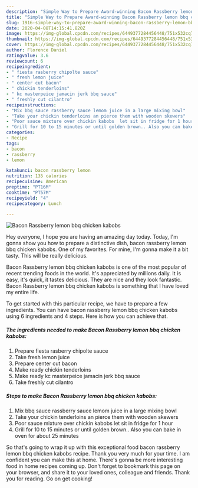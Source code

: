 ```yaml
---
description: "Simple Way to Prepare Award-winning Bacon Rassberry lemon bbq chicken kabobs"
title: "Simple Way to Prepare Award-winning Bacon Rassberry lemon bbq chicken kabobs"
slug: 1916-simple-way-to-prepare-award-winning-bacon-rassberry-lemon-bbq-chicken-kabobs
date: 2020-04-08T14:15:41.820Z
image: https://img-global.cpcdn.com/recipes/6449377284456448/751x532cq70/bacon-rassberry-lemon-bbq-chicken-kabobs-recipe-main-photo.jpg
thumbnail: https://img-global.cpcdn.com/recipes/6449377284456448/751x532cq70/bacon-rassberry-lemon-bbq-chicken-kabobs-recipe-main-photo.jpg
cover: https://img-global.cpcdn.com/recipes/6449377284456448/751x532cq70/bacon-rassberry-lemon-bbq-chicken-kabobs-recipe-main-photo.jpg
author: Florence Daniel
ratingvalue: 3.6
reviewcount: 6
recipeingredient:
- " fiesta rasberry chipolte sauce"
- " fresh lemon juice"
- " center cut bacon"
- " chickin tenderloins"
- " kc masterpeice jamacin jerk bbq sauce"
- " freshly cut cilantro"
recipeinstructions:
- "Mix bbq sauce rassberry sauce lemom juice in a large mixing bowl"
- "Take your chickin tenderloins an pierce them with wooden skewers"
- "Poor sauce mixture over chickin kabobs  let sit in fridge for 1 hour"
- "Grill for 10 to 15 minutes or until golden brown.. Also you can bake in oven for about 25 minutes"
categories:
- Recipe
tags:
- bacon
- rassberry
- lemon

katakunci: bacon rassberry lemon 
nutrition: 135 calories
recipecuisine: American
preptime: "PT16M"
cooktime: "PT57M"
recipeyield: "4"
recipecategory: Lunch

---
```



![Bacon Rassberry lemon bbq chicken kabobs](https://img-global.cpcdn.com/recipes/6449377284456448/751x532cq70/bacon-rassberry-lemon-bbq-chicken-kabobs-recipe-main-photo.jpg)

Hey everyone, I hope you are having an amazing day today. Today, I'm gonna show you how to prepare a distinctive dish, bacon rassberry lemon bbq chicken kabobs. One of my favorites. For mine, I'm gonna make it a bit tasty. This will be really delicious.

Bacon Rassberry lemon bbq chicken kabobs is one of the most popular of recent trending foods in the world. It's appreciated by millions daily. It is easy, it's quick, it tastes delicious. They are nice and they look fantastic. Bacon Rassberry lemon bbq chicken kabobs is something that I have loved my entire life.




To get started with this particular recipe, we have to prepare a few ingredients. You can have bacon rassberry lemon bbq chicken kabobs using 6 ingredients and 4 steps. Here is how you can achieve that.

<!--inarticleads1-->

##### The ingredients needed to make Bacon Rassberry lemon bbq chicken kabobs:

1. Prepare  fiesta rasberry chipolte sauce
1. Take  fresh lemon juice
1. Prepare  center cut bacon
1. Make ready  chickin tenderloins
1. Make ready  kc masterpeice jamacin jerk bbq sauce
1. Take  freshly cut cilantro




<!--inarticleads2-->

##### Steps to make Bacon Rassberry lemon bbq chicken kabobs:

1. Mix bbq sauce rassberry sauce lemom juice in a large mixing bowl
1. Take your chickin tenderloins an pierce them with wooden skewers
1. Poor sauce mixture over chickin kabobs  let sit in fridge for 1 hour
1. Grill for 10 to 15 minutes or until golden brown.. Also you can bake in oven for about 25 minutes




So that's going to wrap it up with this exceptional food bacon rassberry lemon bbq chicken kabobs recipe. Thank you very much for your time. I am confident you can make this at home. There's gonna be more interesting food in home recipes coming up. Don't forget to bookmark this page on your browser, and share it to your loved ones, colleague and friends. Thank you for reading. Go on get cooking!
